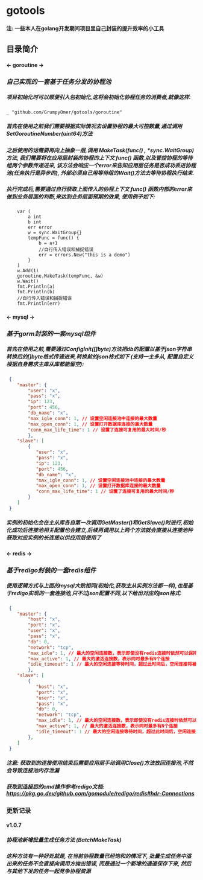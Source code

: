 # gotools
#### 注: 一些本人在golang开发期间项目里自己封装的提升效率的小工具
## 目录简介
#### <- goroutine ->
### *自己实现的一套基于任务分发的协程池*
##### 项目初始化时可以顺便引入包初始化,这将会初始化协程任务的消费者,就像这样: 
    _ "github.com/GrumpyOmer/gotools/goroutine"
##### 首先在使用之前我们需要根据实际情况去设置协程的最大可控数量,通过调用SetGoroutineNumber(uint64)方法
##### 之后使用的话需要再向上抽象一层,调用 MakeTask(func() , *sync.WaitGroup)方法, 我们需要将在应用层封装的协程的上下文 func() 函数,以及管控协程的等待组两个参数传递进来, 该方法会响应一个error来告知应用层任务是否成功丢进协程池(任务执行是异步的), 外部必须自己用等待组的Wait()方法去等待协程执行结束.
##### 执行完成后,需要通过自行获取上面传入的协程上下文 func() 函数内部的error来做到业务层面的判断,来达到业务层面预期的效果, 使用例子如下:
```
    var (
        a int
        b int
        err error
        w = sync.WaitGroup{}
        tempFunc = func() {
            b = a+1
            //自行传入错误和捕捉错误
            err = errors.New("this is a demo")
        }
    )
    w.Add(1)
    goroutine.MakeTask(tempFunc, &w)
    w.Wait()
    fmt.Println(a)
    fmt.Println(b)
    //自行传入错误和捕捉错误
    fmt.Println(err)
```

#### <- mysql ->
### *基于gorm封装的一套mysql组件*
##### 首先在使用之前,需要通过ConfigInit([]byte)方法把db的配置以基于json字符串转换后的[]byte格式传递进来,转换前的json格式如下 (支持一主多从, 配置自定义根据自身需求主库从库都能留空):
```json
 {
    "master": {
        "user": "x",
        "pass": "x",
        "ip": 123,
        "port": 456,
        "db_name": "x",
        "max_igle_conn": 1, // 设置空闲连接池中连接的最大数量
        "max_open_conn": 1, // 设置打开数据库连接的最大数量
        "conn_max_life_time": 1 // 设置了连接可复用的最大时间/秒
        },
    "slave": [
        {
           "user": "x",
           "pass": "x",
           "ip": 123,
           "port": 456,
           "db_name": "x",
           "max_igle_conn": 1, // 设置空闲连接池中连接的最大数量
           "max_open_conn": 1, // 设置打开数据库连接的最大数量
           "conn_max_life_time": 1 // 设置了连接可复用的最大时间/秒
        }
    ]
 }
```
##### 实例的初始化会在主从库各自第一次调用GetMaster()和GetSlave()时进行,初始化成功后连接池相关配置也会建立,后续再调用以上两个方法就会直接从连接池种获取对应实例的长连接以供应用层使用了

#### <- redis ->
### *基于redigo封装的一套redis组件*
##### 使用逻辑方式与上面的mysql大致相同(初始化,获取主从实例方法都一样),也是基于redigo实现的一套连接池,只不过json配置不同,以下给出对应的json格式:
```json
 {
    "master": {
        "host": "x",
        "port": "x",
        "user": "x",
        "pass": "x",
        "db": 0,
        "network": "tcp",
        "max_idle": 1, // 最大的空闲连接数，表示即使没有redis连接时依然可以保持N个空闲的连接，而不被清除，随时处于待命状态。
        "max_active": 1, // 最大的激活连接数，表示同时最多有N个连接
        "idle_timeout": 1 // 最大的空闲连接等待时间，超过此时间后，空闲连接将被关闭 / 秒
        },
    "slave": [
        {
           "host": "x",
           "port": "x",
           "user": "x",
           "pass": "x",
           "db": 0,
           "network": "tcp",
           "max_idle": 1, // 最大的空闲连接数，表示即使没有redis连接时依然可以保持N个空闲的连接，而不被清除，随时处于待命状态。
           "max_active": 1, // 最大的激活连接数，表示同时最多有N个连接
           "idle_timeout": 1 // 最大的空闲连接等待时间，超过此时间后，空闲连接将被关闭 / 秒
        },
    ]
 }
```
##### 注意: 获取到的连接使用结束后需要应用层手动调用Close()方法放回连接池,不然会导致连接池内存泄漏
##### 获取到连接后的cmd操作参考redigo文档: https://pkg.go.dev/github.com/gomodule/redigo/redis#hdr-Connections

### 更新记录
#### v1.0.7 
##### 协程池新增批量生成任务方法 (BatchMakeTask)
##### 这种方法有一种好处就是, 在当前协程数量已经饱和的情况下, 批量生成任务中溢出来的任务不会直接向调用方抛出错误, 而是通过一个新增的通道保存下来, 然后与其他下发的任务一起竞争协程资源